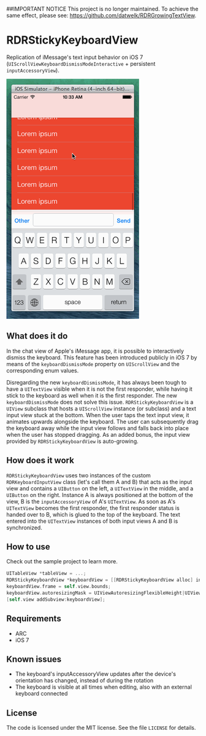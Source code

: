 ##IMPORTANT NOTICE
This project is no longer maintained. To achieve the same effect, please see: https://github.com/datwelk/RDRGrowingTextView.

RDRStickyKeyboardView
=====================

Replication of iMessage's text input behavior on iOS 7 (`UIScrollViewKeyboardDismissModeInteractive` + persistent `inputAccessoryView`).

![Demo](Demo.gif)

## What does it do
In the chat view of Apple's iMessage app, it is possible to interactively dismiss the keyboard. This feature has been introduced publicly in iOS 7 by means of the `keyboardDismissMode` property on `UIScrollView` and the corresponding enum values. 

Disregarding the new `keyboardDismissMode`, it has always been tough to have a `UITextView` visible when it is not the first responder, while having it stick to the keyboard as well when it is the first responder. The new `keyboardDismissMode` does not solve this issue. `RDRStickyKeyboardView` is a `UIView` subclass that hosts a `UIScrollView` instance (or subclass) and a text input view stuck at the bottom. When the user taps the text input view, it animates upwards alongside the keyboard. The user can subsequently drag the keyboard away while the input view follows and falls back into place when the user has stopped dragging. As an added bonus, the input view provided by `RDRStickyKeyboardView` is auto-growing.

## How does it work
`RDRStickyKeyboardView` uses two instances of the custom `RDRKeyboardInputView` class (let's call them A and B) that acts as the input view and contains a `UIButton` on the left, a `UITextView` in the middle, and a `UIButton` on the right. Instance A is always positioned at the bottom of the view, B is the `inputAccessoryView` of A's `UITextView`. As soon as A's `UITextView` becomes the first responder, the first responder status is handed over to B, which is glued to the top of the keyboard. The text entered into the `UITextView` instances of both input views A and B is synchronized.

## How to use
Check out the sample project to learn more.

```objectivec
UITableView *tableView = ...;
RDRStickyKeyboardView *keyboardView = [[RDRStickyKeyboardView alloc] initWithScrollView:tableView];
keyboardView.frame = self.view.bounds;
keyboardView.autoresizingMask = UIViewAutoresizingFlexibleHeight|UIViewAutoresizingFlexibleWidth;
[self.view addSubview:keyboardView];
```

## Requirements
* ARC
* iOS 7

## Known issues
* The keyboard's inputAccessoryView updates after the device's orientation has changed, instead of during the rotation
* The keyboard is visible at all times when editing, also with an external keyboard connected

## License
The code is licensed under the MIT license. See the file `LICENSE` for details.
